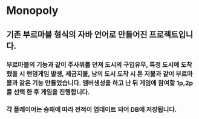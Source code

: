 # Monopoly
## 기존 부르마블 형식의 자바 언어로 만들어진 프로젝트입니다.
### 부르마블의 기능과 같이 주사위를 던져 도시의 구입유무, 특정 도시에 도착했을 시 랜덤게임 발생, 세금지불, 남의 도시 도착 시 돈 지불과 같이 부르마블과 같은 기능 만들었습니다. 멤버생성을 하고 난 뒤 게임에 참여할 1p,2p를 선택 한 후 게임을 진행합니다.
### 각 플레이어는 승패에 따라 전적이 업데이트 되어 DB에 저장됩니다.
